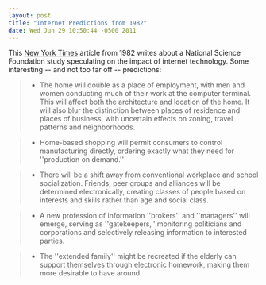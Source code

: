 ```yaml
---
layout: post
title: "Internet Predictions from 1982"
date: Wed Jun 29 10:50:44 -0500 2011
---
```

This [New York Times](http://www.nytimes.com/1982/06/14/us/study-says-technology-could-transform-society.html) article from 1982 writes about a National Science Foundation study speculating on the impact of internet technology. Some interesting -- and not too far off -- predictions:

> - The home will double as a place of employment, with men and women conducting much of their work at the computer terminal. This will affect both the architecture and location of the home. It will also blur the distinction between places of residence and places of business, with uncertain effects on zoning, travel patterns and neighborhoods.

> - Home-based shopping will permit consumers to control manufacturing directly, ordering exactly what they need for ''production on demand.''

> - There will be a shift away from conventional workplace and school socialization. Friends, peer groups and alliances will be determined electronically, creating classes of people based on interests and skills rather than age and social class.

> - A new profession of information ''brokers'' and ''managers'' will emerge, serving as ''gatekeepers,'' monitoring politicians and corporations and selectively releasing information to interested parties.

> - The ''extended family'' might be recreated if the elderly can support themselves through electronic homework, making them more desirable to have around.